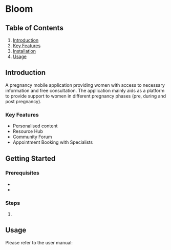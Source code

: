 # Bloom

## Table of Contents

1. [Introduction](#introduction)
2. [Key Features](#keyfeatures)
3. [Installation](#installation)
4. [Usage](#usage)

## Introduction

A pregnancy mobile application providing women with access to necessary information and free consultation. The application mainly aids as a platform to provide support to women in different pregnancy phases (pre, during and post pregnancy). 


### Key Features
- Personalised content
- Resource Hub
- Community Forum
- Appointment Booking with Specialists

## Getting Started

### Prerequisites

- 
- 

### Steps

1. 
    
## Usage

Please refer to the user manual: 
